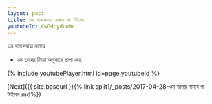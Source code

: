 ```yaml
---
layout: post
title: ওম বামদেবায়া নামায গা টাইমস
youtubeId: CwGdcyduuWc
---
```

 
 
 ওম বামদেবায়া নামায  
 
 -  কে তাদের ক্রিয়া অনুসারে প্রাপ্য দেয় 
 
  
 
  
 
 
 
 
 
 


{% include youtubePlayer.html id=page.youtubeId %}
 
[Next]({{ site.baseurl }}{% link  split1/_posts/2017-04-28-ওম ভাময় নামায গা টাইমস.md%})
 
